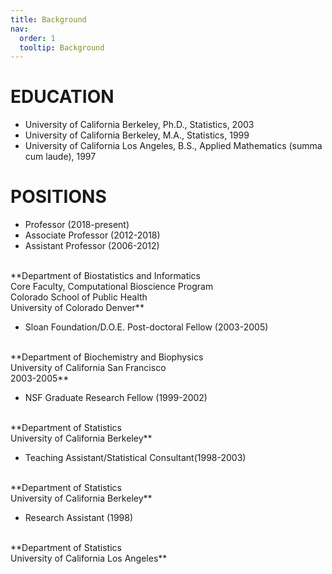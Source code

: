 ```yaml
---
title: Background
nav:
  order: 1
  tooltip: Background
---
```


# EDUCATION 

+ University of California Berkeley, Ph.D., Statistics, 2003
+ University of California Berkeley, M.A., Statistics, 1999
+ University of California Los Angeles, B.S., Applied Mathematics (summa cum laude), 1997


# POSITIONS

+ Professor (2018-present) 
+ Associate Professor (2012-2018)
+ Assistant Professor (2006-2012)
<br>
**Department of Biostatistics and Informatics <br>
Core Faculty, Computational Bioscience Program<br>
Colorado School of Public Health<br>
University of Colorado Denver**	
<br>


+ Sloan Foundation/D.O.E. Post-doctoral Fellow (2003-2005)
<br>
**Department of Biochemistry and Biophysics<br>
University of California San Francisco	<br>
2003-2005**
<br>

+ NSF Graduate Research Fellow (1999-2002)
<br>
**Department of Statistics<br>
University of California Berkeley**	
<br>

+ Teaching Assistant/Statistical Consultant(1998-2003)
<br>
**Department of Statistics<br>
University of California Berkeley**	

+ Research Assistant (1998)
<br>
**Department of Statistics<br>
University of California Los Angeles** 
